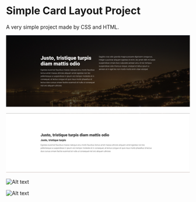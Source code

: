 # Simple Card Layout Project

A very simple project made by CSS and HTML.

![screenshots](./screenshots/image.png)

![screenshots](./screenshots/image-1.png)

![Alt text](./screenshots/image-2.png)

![Alt text](./screenshots/image-3.png)
